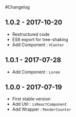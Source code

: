 #Changelog 

## 1.0.2 - 2017-10-20
- Restructured code
- ES6 export for tree-shaking
- Add Component : `VCenter`

## 1.0.1 - 2017-07-28
- Add Component : `Lorem`

## 1.0.0 - 2017-07-19
- First stable version
- Add Util : `isReactComponent`
- Add Wrapper : `RenderCounter`
